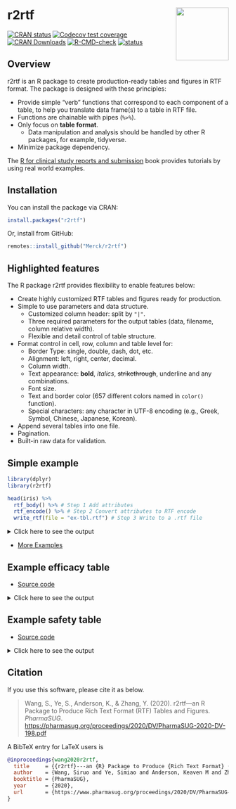 
<!-- README.md is generated from README.Rmd. Please edit that file -->

# r2rtf <img src="man/figures/logo.png" align="right" width="120" />

<!-- badges: start -->

[![CRAN
status](https://www.r-pkg.org/badges/version/r2rtf)](https://CRAN.R-project.org/package=r2rtf)
[![Codecov test
coverage](https://codecov.io/gh/Merck/r2rtf/branch/master/graph/badge.svg)](https://app.codecov.io/gh/Merck/r2rtf?branch=master)
[![CRAN
Downloads](https://cranlogs.r-pkg.org/badges/r2rtf)](https://cran.r-project.org/package=r2rtf)
[![R-CMD-check](https://github.com/Merck/r2rtf/actions/workflows/R-CMD-check.yaml/badge.svg)](https://github.com/Merck/r2rtf/actions/workflows/R-CMD-check.yaml)
[![status](https://tinyverse.netlify.app/badge/r2rtf)](https://cran.r-project.org/package=r2rtf)
<!-- badges: end -->

## Overview

r2rtf is an R package to create production-ready tables and figures in
RTF format. The package is designed with these principles:

- Provide simple “verb” functions that correspond to each component of a
  table, to help you translate data frame(s) to a table in RTF file.
- Functions are chainable with pipes (`%>%`).
- Only focus on **table format**.
  - Data manipulation and analysis should be handled by other R
    packages, for example, tidyverse.
- Minimize package dependency.

The [R for clinical study reports and submission](https://r4csr.org/)
book provides tutorials by using real world examples.

## Installation

You can install the package via CRAN:

``` r
install.packages("r2rtf")
```

Or, install from GitHub:

``` r
remotes::install_github("Merck/r2rtf")
```

## Highlighted features

The R package r2rtf provides flexibility to enable features below:

- Create highly customized RTF tables and figures ready for production.
- Simple to use parameters and data structure.
  - Customized column header: split by `"|"`.
  - Three required parameters for the output tables (data, filename,
    column relative width).
  - Flexible and detail control of table structure.
- Format control in cell, row, column and table level for:
  - Border Type: single, double, dash, dot, etc.
  - Alignment: left, right, center, decimal.
  - Column width.
  - Text appearance: **bold**, *italics*, ~~strikethrough~~, underline
    and any combinations.
  - Font size.
  - Text and border color (657 different colors named in `color()`
    function).
  - Special characters: any character in UTF-8 encoding (e.g., Greek,
    Symbol, Chinese, Japanese, Korean).
- Append several tables into one file.
- Pagination.
- Built-in raw data for validation.

## Simple example

``` r
library(dplyr)
library(r2rtf)

head(iris) %>%
  rtf_body() %>% # Step 1 Add attributes
  rtf_encode() %>% # Step 2 Convert attributes to RTF encode
  write_rtf(file = "ex-tbl.rtf") # Step 3 Write to a .rtf file
```

<details>
<summary>
Click here to see the output
</summary>
<img src="https://merck.github.io/r2rtf/articles/fig/ex-tbl.png">
</details>

- [More Examples](https://merck.github.io/r2rtf/articles/index.html)

## Example efficacy table

- [Source
  code](https://merck.github.io/r2rtf/articles/example-efficacy.html)

<details>
<summary>
Click here to see the output
</summary>
<img src="https://merck.github.io/r2rtf/articles/fig/efficacy_example.png">
</details>

## Example safety table

- [Source
  code](https://merck.github.io/r2rtf/articles/example-ae-summary.html)

<details>
<summary>
Click here to see the output
</summary>
<img src="https://merck.github.io/r2rtf/articles/fig/ae_example.png">
</details>

## Citation

If you use this software, please cite it as below.

> Wang, S., Ye, S., Anderson, K., & Zhang, Y. (2020). r2rtf—an R Package
> to Produce Rich Text Format (RTF) Tables and Figures. *PharmaSUG*.
> <https://pharmasug.org/proceedings/2020/DV/PharmaSUG-2020-DV-198.pdf>

A BibTeX entry for LaTeX users is

``` bibtex
@inproceedings{wang2020r2rtf,
  title     = {{r2rtf}---an {R} Package to Produce {Rich Text Format} ({RTF}) Tables and Figures},
  author    = {Wang, Siruo and Ye, Simiao and Anderson, Keaven M and Zhang, Yilong},
  booktitle = {PharmaSUG},
  year      = {2020},
  url       = {https://www.pharmasug.org/proceedings/2020/DV/PharmaSUG-2020-DV-198.pdf}
}
```
